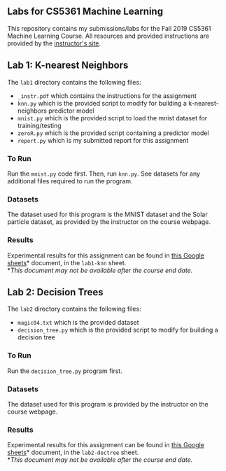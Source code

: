 ## Labs for CS5361 Machine Learning
This repository contains my submissions/labs for the Fall 2019 CS5361 Machine Learning Course. All resources and provided instructions are provided by the [instructor's site](http://www.cs.utep.edu/ofuentes/cs4361.html).

## Lab 1: K-nearest Neighbors
The `lab1` directory contains the following files:
- `_instr.pdf` which contains the instructions for the assignment
- `knn.py` which is the provided script to modify for building a k-nearest-neighbors predictor model
- `mnist.py` which is the provided script to load the mnist dataset for training/testing
- `zeroR.py` which is the provided script containing a predictor model
- `report.py` which is my submitted report for this assignment
### To Run
Run the `mnist.py` code first. Then, run `knn.py`. See datasets for any additional files required to run the program.
### Datasets
The dataset used for this program is the MNIST dataset and the Solar particle dataset, as provided by the instructor on the course webpage.
### Results
Experimental results for this assignment can be found in [this Google sheets](http://bit.ly/19w_cs5361-results)* document, in the `lab1-knn` sheet.
<br>\*_This document may not be available after the course end date._ 

## Lab 2: Decision Trees
The `lab2` directory contains the following files:
- `magic04.txt` which is the provided dataset
- `decision_tree.py` which is the  provided script to modify for building a decision tree
### To Run
Run the `decision_tree.py` program first. 
### Datasets
The dataset used for this program is provided by the instructor on the course webpage.
### Results
Experimental results for this assignment can be found in [this Google sheets](http://bit.ly/19w_cs5361-results)* document, in the `lab2-dectree` sheet.
<br>\*_This document may not be available after the course end date._ 